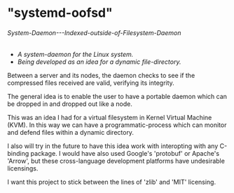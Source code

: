 # "systemd-oofsd"
###### _System-Daemon---Indexed-outside-of-Filesystem-Daemon_

- _A system-daemon for the Linux system._
- _Being developed as an idea for a dynamic file-directory._

Between a server and its nodes, the daemon checks to see if the compressed files received are valid, verifying its integrity.

The general idea is to enable the user to have a portable daemon which can be dropped in and dropped out like a node.

This was an idea I had for a virtual filesystem in Kernel Virtual Machine (KVM).
In this way we can have a programmatic-process which can monitor and defend files within a dynamic directory.

I also will try in the future to have this idea work with interopting with any C-binding package.
    I would have also used Google's 'protobuf' or Apache's 'Arrow', but these cross-language development platforms have undesirable licensings.

I want this project to stick between the lines of 'zlib' and 'MIT' licensing.
